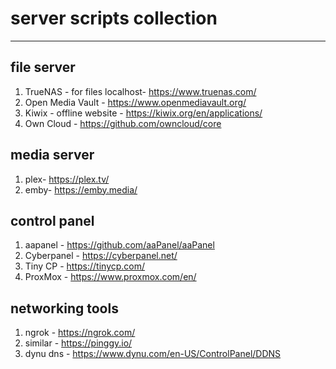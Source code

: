 # server scripts collection
------

## file server

1. TrueNAS - for files localhost- https://www.truenas.com/
2. Open Media Vault - https://www.openmediavault.org/
3. Kiwix - offline website - https://kiwix.org/en/applications/
4. Own Cloud - https://github.com/owncloud/core

## media server 
1. plex- https://plex.tv/
2. emby- https://emby.media/

## control panel
1. aapanel - https://github.com/aaPanel/aaPanel
2. Cyberpanel - https://cyberpanel.net/
3. Tiny CP - https://tinycp.com/
4. ProxMox - https://www.proxmox.com/en/

## networking tools
1. ngrok - https://ngrok.com/
2. similar - https://pinggy.io/
3. dynu dns - https://www.dynu.com/en-US/ControlPanel/DDNS